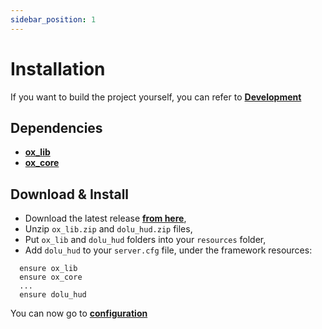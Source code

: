 ```yaml
---
sidebar_position: 1
---
```


# Installation

If you want to build the project yourself, you can refer to **[Development](https://dolutattoo.github.io/docs/dolu_hud/development)**

## Dependencies

- **[ox_lib](https://github.com/overextended/ox_lib/releases/latest)**
- **[ox_core](https://github.com/overextended/ox_lib/releases/latest)**

## Download & Install

- Download the latest release **[from here](https://github.com/dolutattoo/dolu_hud/releases/latest)**,
- Unzip `ox_lib.zip` and `dolu_hud.zip` files,
- Put `ox_lib` and `dolu_hud` folders into your `resources` folder,
- Add `dolu_hud` to your `server.cfg` file, under the framework resources:
```
  ensure ox_lib
  ensure ox_core
  ...
  ensure dolu_hud
```

You can now go to **[configuration](https://dolutattoo.github.io/docs/dolu_hud/configuration)**